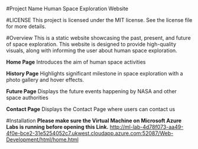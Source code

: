 #Project Name
Human Space Exploration Website

#LICENSE
This project is licensed under the MIT license. See the license file for more details.

#Overview
This is a static website showcasing the past, present, and future of space exploration. This website is designed to provide high-quality visuals, along with informing the user about human space exploration.

**Home Page**
Introduces the aim of human space activities

**History Page**
Highlights significant milestone in space exploration with a photo gallery and hover effects.

**Future Page**
Displays the future events happening by NASA and other space authorities

**Contact Page**
Displays the Contact Page where users can contact us

#Installation
**Please make sure the Virtual Machine on Microsoft Azure Labs is running before opening this Link.**
http://ml-lab-4d78f073-aa49-4f0e-bce2-31e5254052c7.ukwest.cloudapp.azure.com:52087/Web-Development/html/home.html






